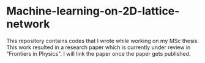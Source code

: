 # Machine-learning-on-2D-lattice-network
This repository contains codes that I wrote while working on my MSc thesis. This work resulted in a research paper which is currently under review in "Frontiers in Physics". I will link the paper once the paper gets published.
